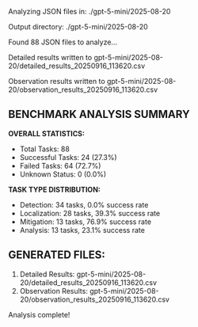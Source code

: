 Analyzing JSON files in: ./gpt-5-mini/2025-08-20

Output directory: ./gpt-5-mini/2025-08-20

Found 88 JSON files to analyze...

Detailed results written to gpt-5-mini/2025-08-20/detailed_results_20250916_113620.csv

Observation results written to gpt-5-mini/2025-08-20/observation_results_20250916_113620.csv

## BENCHMARK ANALYSIS SUMMARY

**OVERALL STATISTICS:**
- Total Tasks: 88
- Successful Tasks: 24 (27.3%)
- Failed Tasks: 64 (72.7%)
- Unknown Status: 0 (0.0%)

**TASK TYPE DISTRIBUTION:**
- Detection: 34 tasks, 0.0% success rate
- Localization: 28 tasks, 39.3% success rate
- Mitigation: 13 tasks, 76.9% success rate
- Analysis: 13 tasks, 23.1% success rate

## GENERATED FILES:
1. Detailed Results: gpt-5-mini/2025-08-20/detailed_results_20250916_113620.csv
2. Observation Results: gpt-5-mini/2025-08-20/observation_results_20250916_113620.csv

Analysis complete!